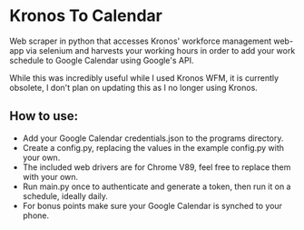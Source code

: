 # Kronos To Calendar

Web scraper in python that accesses Kronos' workforce management web-app via selenium and harvests your working hours in order to add your work
schedule to Google Calendar using Google's API.

While this was incredibly useful while I used Kronos WFM, it is currently obsolete, I don't plan on updating this as I no longer using Kronos.

## How to use:

- Add your Google Calendar credentials.json to the programs directory.
- Create a config.py, replacing the values in the example config.py with your own.
- The included web drivers are for Chrome V89, feel free to replace them with your own.
- Run main.py once to authenticate and generate a token, then run it on a schedule, ideally daily.
- For bonus points make sure your Google Calendar is synched to your phone.
